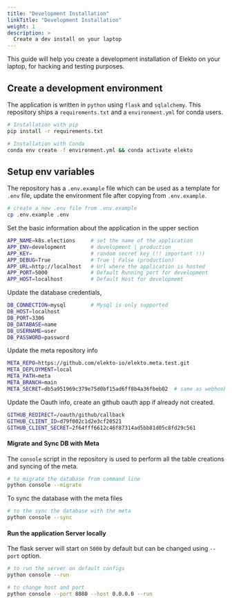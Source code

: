 ```yaml
---
title: "Development Installation"
linkTitle: "Development Installation"
weight: 1
description: >
  Create a dev install on your laptop
---
```


This guide will help you create a development installation of Elekto on your laptop, for hacking and testing purposes.

## Create a development environment

The application is written in `python` using `flask` and `sqlalchemy`. This repository ships a `requirements.txt` and  a `environment.yml` for conda users.

```bash
# Installation with pip 
pip install -r requirements.txt

# Installation with Conda
conda env create -f environment.yml && conda activate elekto
```

## Setup env variables

The repository has a `.env.example` file which can be used as a template for `.env` file, update the environment file after copying from `.env.example`.

```bash
# create a new .env file from .env.example
cp .env.example .env
```

Set the basic information about the application in the upper section
```bash
APP_NAME=k8s.elections     # set the name of the application
APP_ENV=development        # development | production   
APP_KEY=                   # random secret key (!! important !!)
APP_DEBUG=True             # True | False (production)
APP_URL=http://localhost   # Url where the application is hosted
APP_PORT=5000              # Default Running port for development 
APP_HOST=localhost         # Default Host for developmemt 
```

Update the database credentials, 
```bash
DB_CONNECTION=mysql        # Mysql is only supported 
DB_HOST=localhost
DB_PORT=3306
DB_DATABASE=name          
DB_USERNAME=user
DB_PASSWORD=password
```

Update the meta repository info
```bash
META_REPO=https://github.com/elekto-io/elekto.meta.test.git
META_DEPLOYMENT=local
META_PATH=meta
META_BRANCH=main
META_SECRET=db5a951969c379e75d0bf15ad6ff8b4a36fbeb02  # same as webhook of the same meta repository
```

Update the Oauth info, create an github oauth app if already not created.
```bash
GITHUB_REDIRECT=/oauth/github/callback
GITHUB_CLIENT_ID=d79f002c1d2e3cf20521
GITHUB_CLIENT_SECRET=2f64fff6612c46f87314ad5bb81d05c8fd29c561
```

#### Migrate and Sync DB with Meta

The `console` script in the repository is used to perform all the table creations and syncing of the meta. 

```bash
# to migrate the database from command line 
python console --migrate 
```

To sync the database with the meta files 

```bash
# to the sync the database with the meta
python console --sync
```

#### Run the application Server locally 

The flask server will start on `5000` by default but can be changed using `--port` option.

```bash
# to run the server on default configs
python console --run

# to change host and port
python console --port 8080 --host 0.0.0.0 --run
```
